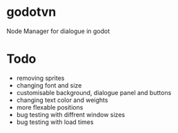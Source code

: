# godotvn
Node Manager for dialogue in godot


# Todo

- removing sprites
- changing font and size
- customisable background, dialogue panel and buttons
- changing text color and weights
- more flexable positions
- bug testing with diffrent window sizes
- bug testing with load times

